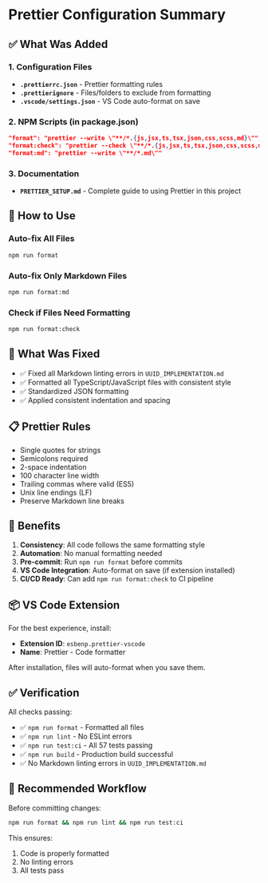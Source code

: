 # Prettier Configuration Summary

## ✅ What Was Added

### 1. Configuration Files

- **`.prettierrc.json`** - Prettier formatting rules
- **`.prettierignore`** - Files/folders to exclude from formatting
- **`.vscode/settings.json`** - VS Code auto-format on save

### 2. NPM Scripts (in package.json)

```json
"format": "prettier --write \"**/*.{js,jsx,ts,tsx,json,css,scss,md}\"",
"format:check": "prettier --check \"**/*.{js,jsx,ts,tsx,json,css,scss,md}\"",
"format:md": "prettier --write \"**/*.md\""
```

### 3. Documentation

- **`PRETTIER_SETUP.md`** - Complete guide to using Prettier in this project

## 🎯 How to Use

### Auto-fix All Files

```bash
npm run format
```

### Auto-fix Only Markdown Files

```bash
npm run format:md
```

### Check if Files Need Formatting

```bash
npm run format:check
```

## 🔧 What Was Fixed

- ✅ Fixed all Markdown linting errors in `UUID_IMPLEMENTATION.md`
- ✅ Formatted all TypeScript/JavaScript files with consistent style
- ✅ Standardized JSON formatting
- ✅ Applied consistent indentation and spacing

## 📋 Prettier Rules

- Single quotes for strings
- Semicolons required
- 2-space indentation
- 100 character line width
- Trailing commas where valid (ES5)
- Unix line endings (LF)
- Preserve Markdown line breaks

## 🚀 Benefits

1. **Consistency**: All code follows the same formatting style
2. **Automation**: No manual formatting needed
3. **Pre-commit**: Run `npm run format` before commits
4. **VS Code Integration**: Auto-format on save (if extension installed)
5. **CI/CD Ready**: Can add `npm run format:check` to CI pipeline

## 📦 VS Code Extension

For the best experience, install:

- **Extension ID**: `esbenp.prettier-vscode`
- **Name**: Prettier - Code formatter

After installation, files will auto-format when you save them.

## ✅ Verification

All checks passing:

- ✅ `npm run format` - Formatted all files
- ✅ `npm run lint` - No ESLint errors
- ✅ `npm run test:ci` - All 57 tests passing
- ✅ `npm run build` - Production build successful
- ✅ No Markdown linting errors in `UUID_IMPLEMENTATION.md`

## 🔄 Recommended Workflow

Before committing changes:

```bash
npm run format && npm run lint && npm run test:ci
```

This ensures:

1. Code is properly formatted
2. No linting errors
3. All tests pass
